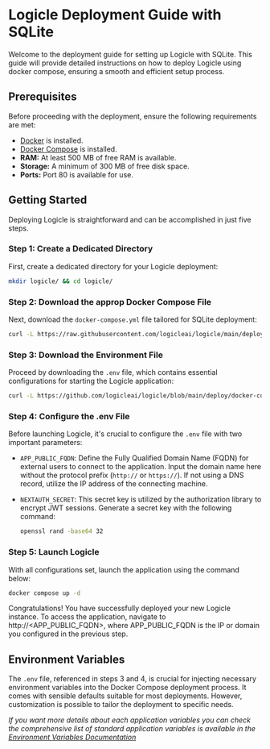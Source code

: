 # Logicle Deployment Guide with SQLite

Welcome to the deployment guide for setting up Logicle with SQLite. This guide will provide detailed instructions on how to deploy Logicle using docker compose, ensuring a smooth and efficient setup process.

## Prerequisites

Before proceeding with the deployment, ensure the following requirements are met:

- [Docker](https://www.docker.com/get-started/) is installed.
- [Docker Compose](https://docs.docker.com/compose/install/) is installed.
- **RAM:** At least 500 MB of free RAM is available.
- **Storage:** A minimum of 300 MB of free disk space.
- **Ports:** Port 80 is available for use.

## Getting Started

Deploying Logicle is straightforward and can be accomplished in just five steps.

### Step 1: Create a Dedicated Directory

First, create a dedicated directory for your Logicle deployment:

```bash
mkdir logicle/ && cd logicle/
```

### Step 2: Download the approp Docker Compose File

Next, download the `docker-compose.yml` file tailored for SQLite deployment:

```bash
curl -L https://raw.githubusercontent.com/logicleai/logicle/main/deploy/docker-compose/sqlite/docker-compose-sqlite.yml -o docker-compose.yml
```

### Step 3: Download the Environment File

Proceed by downloading the `.env` file, which contains essential configurations for starting the Logicle application:

```bash
curl -L https://github.com/logicleai/logicle/blob/main/deploy/docker-compose/sqlite/.env.sqlite.example -o .env
```

### Step 4: Configure the .env File

Before launching Logicle, it's crucial to configure the `.env` file with two important parameters:

- `APP_PUBLIC_FQDN`: Define the Fully Qualified Domain Name (FQDN) for external users to connect to the application. Input the domain name here without the protocol prefix (`http://` or `https://`). If not using a DNS record, utilize the IP address of the connecting machine.

- `NEXTAUTH_SECRET`: This secret key is utilized by the authorization library to encrypt JWT sessions. Generate a secret key with the following command:

  ```bash
  openssl rand -base64 32
  ```

### Step 5: Launch Logicle

With all configurations set, launch the application using the command below:

```bash
docker compose up -d
```

Congratulations! You have successfully deployed your new Logicle instance. To access the application, navigate to http://<APP_PUBLIC_FQDN>, where APP_PUBLIC_FQDN is the IP or domain you configured in the previous step.

## Environment Variables

The `.env` file, referenced in steps 3 and 4, is crucial for injecting necessary environment variables into the Docker Compose deployment process. It comes with sensible defaults suitable for most deployments. However, customization is possible to tailor the deployment to specific needs.

*If you want more details about each application variables you can check the comprehensive list of standard application variables is available in the [Environment Variables Documentation](../../environment-variables.md)*

